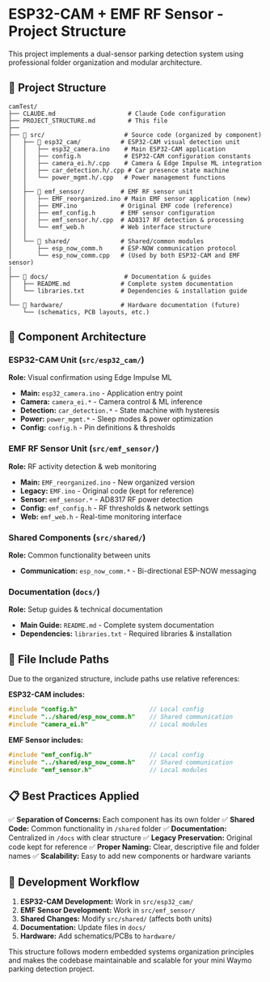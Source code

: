 # ESP32-CAM + EMF RF Sensor - Project Structure

This project implements a dual-sensor parking detection system using professional folder organization and modular architecture.

## 📁 Project Structure

```
camTest/
├── CLAUDE.md                    # Claude Code configuration
├── PROJECT_STRUCTURE.md         # This file
├──
├── 📂 src/                      # Source code (organized by component)
│   ├── 📂 esp32_cam/           # ESP32-CAM visual detection unit
│   │   ├── esp32_camera.ino    # Main ESP32-CAM application
│   │   ├── config.h            # ESP32-CAM configuration constants
│   │   ├── camera_ei.h/.cpp    # Camera & Edge Impulse ML integration
│   │   ├── car_detection.h/.cpp # Car presence state machine
│   │   └── power_mgmt.h/.cpp   # Power management functions
│   │
│   ├── 📂 emf_sensor/          # EMF RF sensor unit
│   │   ├── EMF_reorganized.ino # Main EMF sensor application (new)
│   │   ├── EMF.ino            # Original EMF code (reference)
│   │   ├── emf_config.h       # EMF sensor configuration
│   │   ├── emf_sensor.h/.cpp  # AD8317 RF detection & processing
│   │   └── emf_web.h          # Web interface structure
│   │
│   └── 📂 shared/              # Shared/common modules
│       ├── esp_now_comm.h     # ESP-NOW communication protocol
│       └── esp_now_comm.cpp   # (Used by both ESP32-CAM and EMF sensor)
│
├── 📂 docs/                     # Documentation & guides
│   ├── README.md              # Complete system documentation
│   └── libraries.txt          # Dependencies & installation guide
│
└── 📂 hardware/                # Hardware documentation (future)
    └── (schematics, PCB layouts, etc.)
```

## 🎯 Component Architecture

### ESP32-CAM Unit (`src/esp32_cam/`)
**Role:** Visual confirmation using Edge Impulse ML
- **Main:** `esp32_camera.ino` - Application entry point
- **Camera:** `camera_ei.*` - Camera control & ML inference
- **Detection:** `car_detection.*` - State machine with hysteresis
- **Power:** `power_mgmt.*` - Sleep modes & power optimization
- **Config:** `config.h` - Pin definitions & thresholds

### EMF RF Sensor Unit (`src/emf_sensor/`)
**Role:** RF activity detection & web monitoring
- **Main:** `EMF_reorganized.ino` - New organized version
- **Legacy:** `EMF.ino` - Original code (kept for reference)
- **Sensor:** `emf_sensor.*` - AD8317 RF power detection
- **Config:** `emf_config.h` - RF thresholds & network settings
- **Web:** `emf_web.h` - Real-time monitoring interface

### Shared Components (`src/shared/`)
**Role:** Common functionality between units
- **Communication:** `esp_now_comm.*` - Bi-directional ESP-NOW messaging

### Documentation (`docs/`)
**Role:** Setup guides & technical documentation
- **Main Guide:** `README.md` - Complete system documentation
- **Dependencies:** `libraries.txt` - Required libraries & installation

## 🔧 File Include Paths

Due to the organized structure, include paths use relative references:

**ESP32-CAM includes:**
```cpp
#include "config.h"                    // Local config
#include "../shared/esp_now_comm.h"    // Shared communication
#include "camera_ei.h"                 // Local modules
```

**EMF Sensor includes:**
```cpp
#include "emf_config.h"                // Local config
#include "../shared/esp_now_comm.h"    // Shared communication
#include "emf_sensor.h"                // Local modules
```

## 📋 Best Practices Applied

✅ **Separation of Concerns:** Each component has its own folder
✅ **Shared Code:** Common functionality in `/shared` folder
✅ **Documentation:** Centralized in `/docs` with clear structure
✅ **Legacy Preservation:** Original code kept for reference
✅ **Proper Naming:** Clear, descriptive file and folder names
✅ **Scalability:** Easy to add new components or hardware variants

## 🚀 Development Workflow

1. **ESP32-CAM Development:** Work in `src/esp32_cam/`
2. **EMF Sensor Development:** Work in `src/emf_sensor/`
3. **Shared Changes:** Modify `src/shared/` (affects both units)
4. **Documentation:** Update files in `docs/`
5. **Hardware:** Add schematics/PCBs to `hardware/`

This structure follows modern embedded systems organization principles and makes the codebase maintainable and scalable for your mini Waymo parking detection project.